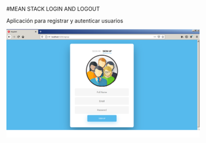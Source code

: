 #MEAN STACK LOGIN AND LOGOUT

Aplicación para registrar y autenticar usuarios

<img src="screenshots/signup.png" alt="signup">
